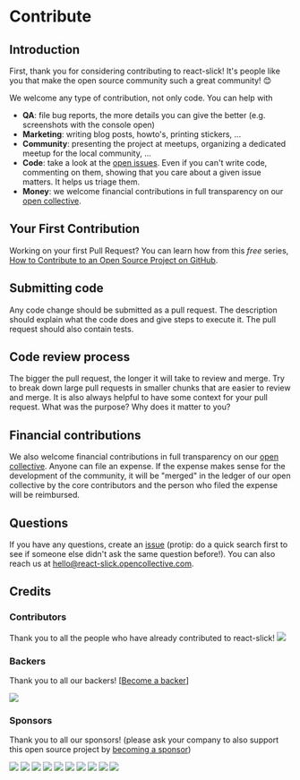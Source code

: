 # Contribute

## Introduction

First, thank you for considering contributing to react-slick! It's people like you that make the open source community such a great community! 😊

We welcome any type of contribution, not only code. You can help with 
- **QA**: file bug reports, the more details you can give the better (e.g. screenshots with the console open)
- **Marketing**: writing blog posts, howto's, printing stickers, ...
- **Community**: presenting the project at meetups, organizing a dedicated meetup for the local community, ...
- **Code**: take a look at the [open issues](issues). Even if you can't write code, commenting on them, showing that you care about a given issue matters. It helps us triage them.
- **Money**: we welcome financial contributions in full transparency on our [open collective](https://opencollective.com/react-slick).

## Your First Contribution

Working on your first Pull Request? You can learn how from this *free* series, [How to Contribute to an Open Source Project on GitHub](https://egghead.io/series/how-to-contribute-to-an-open-source-project-on-github).

## Submitting code

Any code change should be submitted as a pull request. The description should explain what the code does and give steps to execute it. The pull request should also contain tests.

## Code review process

The bigger the pull request, the longer it will take to review and merge. Try to break down large pull requests in smaller chunks that are easier to review and merge.
It is also always helpful to have some context for your pull request. What was the purpose? Why does it matter to you?

## Financial contributions

We also welcome financial contributions in full transparency on our [open collective](https://opencollective.com/react-slick).
Anyone can file an expense. If the expense makes sense for the development of the community, it will be "merged" in the ledger of our open collective by the core contributors and the person who filed the expense will be reimbursed.

## Questions

If you have any questions, create an [issue](issue) (protip: do a quick search first to see if someone else didn't ask the same question before!).
You can also reach us at hello@react-slick.opencollective.com.

## Credits

### Contributors

Thank you to all the people who have already contributed to react-slick!
<a href="graphs/contributors"><img src="https://opencollective.com/react-slick/contributors.svg?width=890" /></a>


### Backers

Thank you to all our backers! [[Become a backer](https://opencollective.com/react-slick#backer)]

<a href="https://opencollective.com/react-slick#backers" target="_blank"><img src="https://opencollective.com/react-slick/backers.svg?width=890"></a>


### Sponsors

Thank you to all our sponsors! (please ask your company to also support this open source project by [becoming a sponsor](https://opencollective.com/react-slick#sponsor))

<a href="https://opencollective.com/react-slick/sponsor/0/website" target="_blank"><img src="https://opencollective.com/react-slick/sponsor/0/avatar.svg"></a>
<a href="https://opencollective.com/react-slick/sponsor/1/website" target="_blank"><img src="https://opencollective.com/react-slick/sponsor/1/avatar.svg"></a>
<a href="https://opencollective.com/react-slick/sponsor/2/website" target="_blank"><img src="https://opencollective.com/react-slick/sponsor/2/avatar.svg"></a>
<a href="https://opencollective.com/react-slick/sponsor/3/website" target="_blank"><img src="https://opencollective.com/react-slick/sponsor/3/avatar.svg"></a>
<a href="https://opencollective.com/react-slick/sponsor/4/website" target="_blank"><img src="https://opencollective.com/react-slick/sponsor/4/avatar.svg"></a>
<a href="https://opencollective.com/react-slick/sponsor/5/website" target="_blank"><img src="https://opencollective.com/react-slick/sponsor/5/avatar.svg"></a>
<a href="https://opencollective.com/react-slick/sponsor/6/website" target="_blank"><img src="https://opencollective.com/react-slick/sponsor/6/avatar.svg"></a>
<a href="https://opencollective.com/react-slick/sponsor/7/website" target="_blank"><img src="https://opencollective.com/react-slick/sponsor/7/avatar.svg"></a>
<a href="https://opencollective.com/react-slick/sponsor/8/website" target="_blank"><img src="https://opencollective.com/react-slick/sponsor/8/avatar.svg"></a>
<a href="https://opencollective.com/react-slick/sponsor/9/website" target="_blank"><img src="https://opencollective.com/react-slick/sponsor/9/avatar.svg"></a>

<!-- This `CONTRIBUTING.md` is based on @nayafia's template https://github.com/nayafia/contributing-template -->